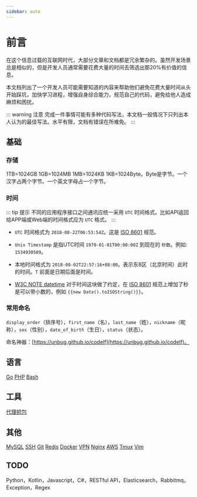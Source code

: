 ```yaml
---
sidebar: auto
---
```


# 前言

在这个信息过载的互联网时代，大部分文章和文档都是冗余繁杂的。虽然开发场景总是相似的，但是开发人员通常需要花费大量的时间去筛选出那20%有价值的信息。

本文档列出了一个开发人员可能需要知道的内容来帮助他们避免花费大量时间从头开始踩坑，加快学习进程，增强自身综合能力，规范自己的代码，避免给他人造成麻烦和困扰。

::: warning 注意
完成一件事情可能有多种代码写法，本文档一般情况下只列出本人认为的最佳写法。水平有限，文档有错误在所难免。
:::

## 基础

### 存储

1TB=1024GB 1GB=1024MB 1MB=1024KB 1KB=1024Byte。Byte是字节。一个汉字占两个字节。一个英文字母占一个字节。

### 时间

::: tip 提示
不同的应用程序接口之间通讯应统一采用 `UTC` 时间格式。比如API返回给APP端或Web端的时间格式应为 `UTC` 格式。
:::

- `UTC` 时间格式为 `2018-08-22T06:53:54Z`。这是 [ISO 8601](https://zh.wikipedia.org/wiki/ISO_8601) 规范。

- `Unix Timestamp` 是指UTC时间 `1970-01-01T00:00:00Z` 到现在的 `秒数`。例如: `1534930509`。

- 本地时间格式为 `2018-08-02T22:57:16+08:00`。表示东8区（北京时间）此时的时间。`T` 前面是日期后面是时间。

- [W3C NOTE datetime](https://www.w3.org/TR/NOTE-datetime) 对于时间这块做了约定，在 [ISO 8601](https://zh.wikipedia.org/wiki/ISO_8601) 规范上增加了秒是可以带小数的，例如 `{{new Date().toISOString()}}`。

### 常用命名

`display_order`（排序号），`first_name`（名），`last_name`（姓），`nickname`（昵称），`sex`（性别），`date_of_birth`（生日），`status`（状态）。

命名神器：[https://unbug.github.io/codelf](https://unbug.github.io/codelf)。

## 语言

[Go](/zh/go/) [PHP](/zh/php/) [Bash](/zh/bash.html)

## 工具

[代理抓包](/zh/tools/proxy.html)

## 其他

[MySQL](/zh/mysql.html) [SSH](/zh/ssh.html) [Git](/zh/git.html) [Redis](/zh/redis.html) [Docker](/zh/docker.html) [VPN](/zh/vpn.html) [Nginx](/zh/nginx.html) [AWS](/zh/aws.html) [Tmux](/zh/tmux.html) [Vim](/zh/vim.html)


## TODO

Python，Kotlin，Javascript，C#，RESTful API，Elasticsearch，Rabbitmq，Exception，Regex
